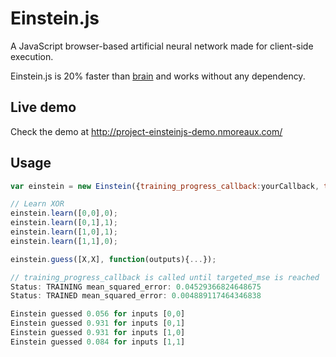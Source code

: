 Einstein.js
===========

A JavaScript browser-based artificial neural network made for client-side execution.

Einstein.js is 20% faster than [brain](https://github.com/harthur/brain) and works without any dependency.

Live demo
---------

Check the demo at http://project-einsteinjs-demo.nmoreaux.com/

Usage
-----


```javascript
var einstein = new Einstein({training_progress_callback:yourCallback, targeted_mse:0.005});

// Learn XOR
einstein.learn([0,0],0);
einstein.learn([0,1],1);
einstein.learn([1,0],1);
einstein.learn([1,1],0);

einstein.guess([X,X], function(outputs){...});

// training_progress_callback is called until targeted_mse is reached
Status: TRAINING mean_squared_error: 0.04529366824648675
Status: TRAINED mean_squared_error: 0.004889117464346838

Einstein guessed 0.056 for inputs [0,0]
Einstein guessed 0.931 for inputs [0,1]
Einstein guessed 0.931 for inputs [1,0]
Einstein guessed 0.084 for inputs [1,1]
```
